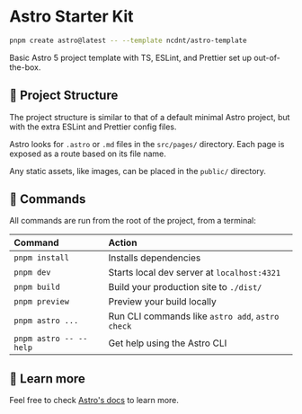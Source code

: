 # Astro Starter Kit

```sh
pnpm create astro@latest -- --template ncdnt/astro-template
```

Basic Astro 5 project template with TS, ESLint, and Prettier set up out-of-the-box.

## 🚀 Project Structure

The project structure is similar to that of a default minimal Astro project, but
with the extra ESLint and Prettier config files.

Astro looks for `.astro` or `.md` files in the `src/pages/` directory. Each page
is exposed as a route based on its file name.

Any static assets, like images, can be placed in the `public/` directory.

## 🧞 Commands

All commands are run from the root of the project, from a terminal:

| Command                | Action                                           |
| :--------------------- | :----------------------------------------------- |
| `pnpm install`         | Installs dependencies                            |
| `pnpm dev`             | Starts local dev server at `localhost:4321`      |
| `pnpm build`           | Build your production site to `./dist/`          |
| `pnpm preview`         | Preview your build locally                       |
| `pnpm astro ...`       | Run CLI commands like `astro add`, `astro check` |
| `pnpm astro -- --help` | Get help using the Astro CLI                     |

## 👀 Learn more

Feel free to check [Astro's docs](https://docs.astro.build) to learn more.
